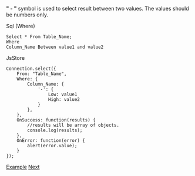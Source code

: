 **" \- "** symbol is used to select result between two values. The values should be numbers only.

Sql (Where)

```
Select * From Table_Name;
Where
Column_Name Between value1 and value2
```

JsStore

```
Connection.select({
    From: "Table_Name",
    Where: {
        Column_Name: {
            '-': {
                Low: value1
                High: value2
            }
        },
    },
    OnSuccess: function(results) {
        //results will be array of objects.
        console.log(results);
    },
    OnError: function(error) {
        alert(error.value);
    }
});
```

[Example](/example/between) [Next](#)